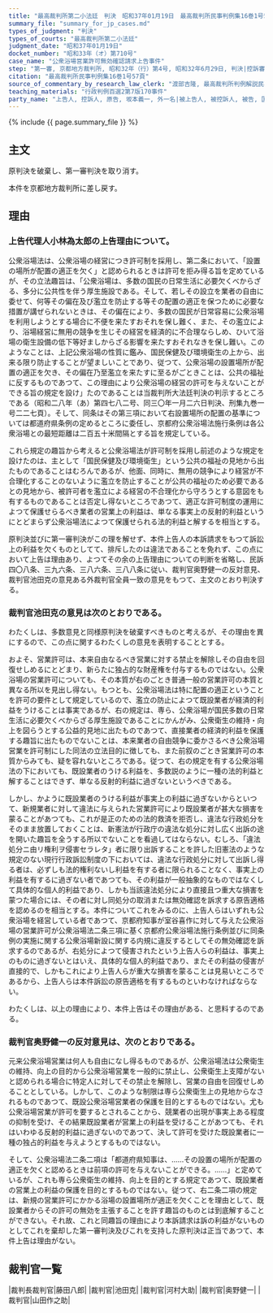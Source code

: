 ```yaml
---
title: "最高裁判所第二小法廷　判決　昭和37年01月19日　最高裁判所民事判例集16巻1号57頁"
summary_file: "summary_for_jp_cases.md"
types_of_judgment: "判決"
types_of_courts: "最高裁判所第二小法廷"
judgment_date: "昭和37年01月19日"
docket_number: "昭和33年（オ）第710号"
case_name: "公衆浴場営業許可無効確認請求上告事件"
step: "第一審, 京都地方裁判所, 昭和32年（行）第4号, 昭和32年6月29日, 判決|控訴審, 大阪高等裁判所, 昭和32年（ネ）第870号, 昭和33年4月26日, 判決"
citation: "最高裁判所民事判例集16巻1号57頁"
source_of_commentary_by_research_law_clerk: "渡部吉隆, 最高裁判所判例解説民事篇昭和37年度9頁"
teaching_materials: "行政判例百選2第7版170事件"
party_name: "上告人, 控訴人, 原告, 坂本義一, 外一名|被上告人, 被控訴人, 被告, 国, 指定代理人, 青木義人, 外一名"
---
```




{% include {{ page.summary_file }}  %}








## 主文


原判決を破棄し、第一審判決を取り消す。

本件を京都地方裁判所に差し戻す。





## 理由


### 上告代理人小林為太郎の上告理由について。

公衆浴場法は、公衆浴場の経営につき許可制を採用し、第二条において、「設置の場所が配置の適正を欠く」と認められるときは許可を拒み得る旨を定めているが、その立法趣旨は、「公衆浴場は、多数の国民の日常生活に必要欠くべからざる、多分に公共性を伴う厚生施設である。そして、若しその設立を業者の自由に委せて、何等その偏在及び濫立を防止する等その配置の適正を保つために必要な措置が講ぜられないときは、その偏在により、多数の国民が日常容易に公衆浴場を利用しようとする場合に不便を来たすおそれを保し難く、また、その濫立により、浴場経営に無用の競争を生じその経営を経済的に不合理ならしめ、ひいて浴場の衛生設備の低下等好ましからざる影響を来たすおそれなきを保し難い。このようなことは、上記公衆浴場の性質に鑑み、国民保健及び環境衛生の上から、出来る限り防止することが望ましいことであり、従つて、公衆浴場の設置場所が配置の適正を欠き、その偏在乃至濫立を来たすに至るがごときことは、公共の福祉に反するものであつて、この理由により公衆浴場の経営の許可を与えないことができる旨の規定を設け」たのであることは当裁判所大法廷判決の判示するところである（昭和二八年（あ）第四七八二号、同三〇年一月二六日判決、刑集九巻一号二二七頁）。そして、同条はその第三項において右設置場所の配置の基準については都道府県条例の定めるところに委任し、京都府公衆浴場法施行条例は各公衆浴場との最短距離は二百五十米間隔とする旨を規定している。

これら規定の趣旨から考えると公衆浴場法が許可制を採用し前述のような規定を設けたのは、主として「国民保健及び環境衛生」という公共の福祉の見地から出たものであることはむろんであるが、他面、同時に、無用の競争により経営が不合理化することのないように濫立を防止することが公共の福祉のため必要であるとの見地から、被許可者を濫立による経営の不合理化から守ろうとする意図をも有するものであることは否定し得ないところであつて、適正な許可制度の運用によつて保護せらるべき業者の営業上の利益は、単なる事実上の反射的利益というにとどまらず公衆浴場法によつて保護せられる法的利益と解するを相当とする。

原判決並びに第一審判決がこの理を解せず、本件上告人の本訴請求をもつて訴訟上の利益を欠くものとしてて、排斥したのは違法であることを免れず、この点において上告は理由あり、よつてその余の上告理由についての判断を省略し、民訴四〇八条、三九六条、三八六条、三八八条に従い、裁判官奥野健一の反対意見、裁判官池田克の意見ある外裁判官全員一致の意見をもつて、主文のとおり判決する。

### 裁判官池田克の意見は次のとおりである。

わたくしは、多数意見と同様原判決を破棄すべきものと考えるが、その理由を異にするので、この点に関するわたくしの意見を表明することとする。

およそ、営業許可は、本来自由なるべき営業に対する禁止を解除しその自由を回復せしめるにとどまり、新らたに独占的な財産権を付与するものではない。公衆浴場の営業許可についても、その本質が右のごとき普通一般の営業許可の本質と異なる所以を見出し得ない。もつとも、公衆浴場法は特に配置の適正ということを許可の要件として規定しているので、濫立の防止によつて既設業者が経済的利益をうけることは事実であるが、右の規定は、専ら、公衆浴場が国民多数の日常生活に必要欠くべからざる厚生施設であることにかんがみ、公衆衛生の維持・向上を図らうとする公益的見地に出たものであつて、直接業者の経済的利益を保護する趣旨に出たものでないことは、本来業者の自由競争に委かさるべき公衆浴場営業を許可制にした同法の立法目的に徴しても、また前叙のごとき営業許可の本質からみても、疑を容れないところである。従つて、右の規定を有する公衆浴場法の下においても、既設業者のうける利益を、多数説のように一種の法的利益と解することはできず、単なる反射的利益に過ぎないというべきである。

しかし、かように既設業者のうける利益が事実上の利益に過ぎないからといつて、新規業者に対して違法に与えられた営業許可により既設業者が甚大な損害を蒙ることがあつても、これが是正のための法的救済を拒否し、違法な行政処分をそのまま放置しておくことは、新憲法が行政庁の違法な処分に対し広く出訴の途を開いた趣旨を全うする所以でないことを看過してはならない。むしろ、「違法処分ニ由リ権利ヲ侵害セラレタ」者に限り出訴することを許した旧憲法のような規定のない現行行政訴訟制度の下においては、違法な行政処分に対して出訴し得る者は、必ずしも法的権利ないし利益を有する者に限られることなく、事実上の利益を有するに過ぎない者であつても、その利益が一般抽象的なものではなくして具体的な個人的利益であり、しかも当該違法処分により直接且つ重大な損害を蒙つた場合には、その者に対し同処分の取消または無効確認を訴求する原告適格を認めるのを相当とする。本件についてこれをみるのに、上告人らはいずれも公衆浴場を経営している者であつて、京都府知事が室谷喜作に対して与えた公衆浴場の営業許可が公衆浴場法二条三項に基く京都府公衆浴場法施行条例並びに同条例の実施に関する公衆浴場新設に関する内規に違反するとしてその無効確認を訴求するのであるが、右処分によつて侵害されたという上告人らの利益は、事実上のものに過ぎないとはいえ、具体的な個人的利益であり、またその利益の侵害が直接的で、しかもこれにより上告人らが重大な損害を蒙ることは見易いところであるから、上告人らは本件訴訟の原告適格を有するものといわなければならない。

わたくしは、以上の理由により、本件上告はその理由がある、と思料するのである。

### 裁判官奥野健一の反対意見は、次のとおりである。

元来公衆浴場営業は何人も自由になし得るものであるが、公衆浴場法は公衆衛生の維持、向上の目的から公衆浴場営業を一般的に禁止し、公衆衛生上支障がないと認められる場合に特定人に対してその禁止を解除し、営業の自由を回復せしめることとしている。しかして、このような制限は専ら公衆衛生上の見地からなされるものであつて、既設公衆浴場営業者の保護を目的とするものではない。尤も公衆浴場営業が許可を要するとされることから、競業者の出現が事実上ある程度の抑制を受け、その結果既設業者が営業上の利益を受けることがあつても、それはいわゆる反射的利益に過ぎないのであつて、決して許可を受けた既設業者に一種の独占的利益を与えようとするものではない。

そして、公衆浴場法二条二項は「都道府県知事は、……その設置の場所が配置の適正を欠くと認めるときは前項の許可を与えないことができる。……」と定めているが、これも専ら公衆衛生の維持、向上を目的とする規定であつて、既設業者の営業上の利益の保護を目的とするものではない。従つて、右二条二項の規定は、新規の営業許可にかかる浴場の設置場所が適正を欠くことを理由として、既設業者からその許可の無効を主張することを許す趣旨のものとは到底解することができない。それ故、これと同趣旨の理由により本訴請求は訴の利益がないものとしてこれを棄却した第一審判決及びこれを支持した原判決は正当であつて、本件上告は理由がない。

## 裁判官一覧

|裁判長裁判官|藤田八郎|
|裁判官|池田克|
|裁判官|河村大助|
|裁判官|奥野健一|
|裁判官|山田作之助|



